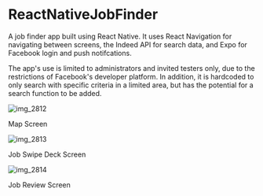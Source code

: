 # ReactNativeJobFinder

A job finder app built using React Native. It uses React Navigation for navigating between screens, the Indeed API for search data, and Expo for Facebook login and push notifcations.

The app's use is limited to administrators and invited testers only, due to the restrictions of Facebook's developer platform. In addition, it is hardcoded to only search with specific criteria in a limited area, but has the potential for a search function to be added.

![img_2812](https://user-images.githubusercontent.com/25869284/40834696-76cbb0f2-6589-11e8-8da6-ecd99d593ab7.PNG)

Map Screen


![img_2813](https://user-images.githubusercontent.com/25869284/40834720-85ee5b70-6589-11e8-9c82-8fea0edefb04.PNG)

Job Swipe Deck Screen


![img_2814](https://user-images.githubusercontent.com/25869284/40834740-8dcc1c88-6589-11e8-8c62-dcd3fe6b6791.PNG)

Job Review Screen 